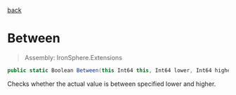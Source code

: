 ﻿

[back](/IronSphere.Extensions/types/LongExtension)

# Between

> Assembly: IronSphere.Extensions

```csharp
public static Boolean Between(this Int64 this, Int64 lower, Int64 higher)
```

Checks whether the actual value is between specified lower and higher.

 